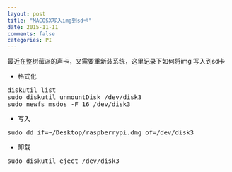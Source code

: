 ```yaml
---
layout: post
title: "MACOSX写入img到sd卡"
date: 2015-11-11
comments: false
categories: PI
---
```


最近在整树莓派的声卡，又需要重新装系统，这里记录下如何将img 写入到sd卡

* 格式化
<pre>
diskutil list
sudo diskutil unmountDisk /dev/disk3
sudo newfs_msdos -F 16 /dev/disk3
</pre>
* 写入
<pre>
sudo dd if=~/Desktop/raspberrypi.dmg of=/dev/disk3
</pre>

* 卸载
<pre>
sudo diskutil eject /dev/disk3
</pre>

